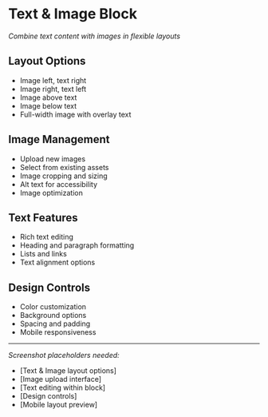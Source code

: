 # Text & Image Block

*Combine text content with images in flexible layouts*

## Layout Options
- Image left, text right
- Image right, text left
- Image above text
- Image below text
- Full-width image with overlay text

## Image Management
- Upload new images
- Select from existing assets
- Image cropping and sizing
- Alt text for accessibility
- Image optimization

## Text Features
- Rich text editing
- Heading and paragraph formatting
- Lists and links
- Text alignment options

## Design Controls
- Color customization
- Background options
- Spacing and padding
- Mobile responsiveness

---

*Screenshot placeholders needed:*
- [Text & Image layout options]
- [Image upload interface]
- [Text editing within block]
- [Design controls]
- [Mobile layout preview]